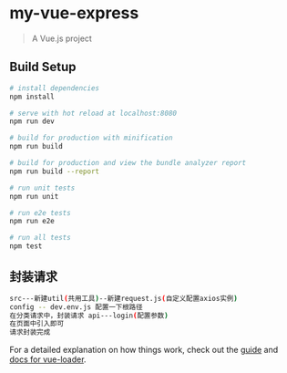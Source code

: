 # my-vue-express

> A Vue.js project

## Build Setup

``` bash
# install dependencies
npm install

# serve with hot reload at localhost:8080
npm run dev

# build for production with minification
npm run build

# build for production and view the bundle analyzer report
npm run build --report

# run unit tests
npm run unit

# run e2e tests
npm run e2e

# run all tests
npm test
```
## 封装请求

``` bash
src---新建util(共用工具)--新建request.js(自定义配置axios实例)
config -- dev.env.js 配置一下根路径
在分类请求中，封装请求 api---login(配置参数)
在页面中引入即可
请求封装完成
```



For a detailed explanation on how things work, check out the [guide](http://vuejs-templates.github.io/webpack/) and [docs for vue-loader](http://vuejs.github.io/vue-loader).

